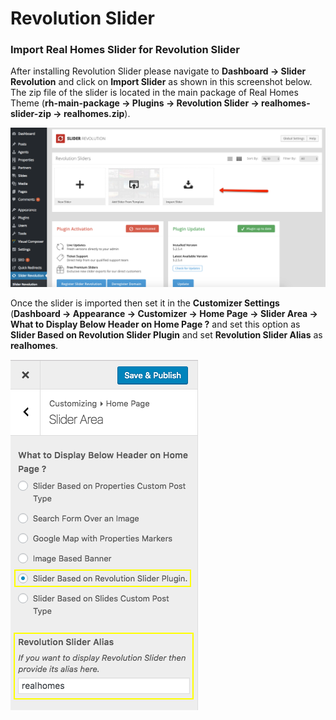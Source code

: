 # Revolution Slider
### **Import Real Homes Slider for Revolution Slider**

After installing Revolution Slider please navigate to **Dashboard → Slider Revolution** and click on **Import Slider** as shown in this screenshot below. The zip file of the slider is located in the main package of Real Homes Theme (**rh-main-package → Plugins → Revolution Slider → realhomes-slider-zip → realhomes.zip**).

![Real Homes Documentation](images/included-plugins/rs-1.png)

Once the slider is imported then set it in the **Customizer Settings** (**Dashboard → Appearance → Customizer → Home Page → Slider Area → What to Display Below Header on Home Page ?** and set this option as **Slider Based on Revolution Slider Plugin** and set **Revolution Slider Alias** as **realhomes**.

![Real Homes Documentation](images/included-plugins/rs-2.png)
